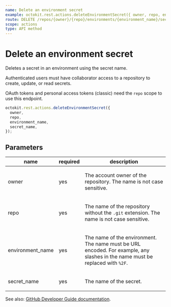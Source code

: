 ```yaml
---
name: Delete an environment secret
example: octokit.rest.actions.deleteEnvironmentSecret({ owner, repo, environment_name, secret_name })
route: DELETE /repos/{owner}/{repo}/environments/{environment_name}/secrets/{secret_name}
scope: actions
type: API method
---
```


# Delete an environment secret

Deletes a secret in an environment using the secret name.

Authenticated users must have collaborator access to a repository to create, update, or read secrets.

OAuth tokens and personal access tokens (classic) need the `repo` scope to use this endpoint.

```js
octokit.rest.actions.deleteEnvironmentSecret({
  owner,
  repo,
  environment_name,
  secret_name,
});
```

## Parameters

<table>
  <thead>
    <tr>
      <th>name</th>
      <th>required</th>
      <th>description</th>
    </tr>
  </thead>
  <tbody>
    <tr><td>owner</td><td>yes</td><td>

The account owner of the repository. The name is not case sensitive.

</td></tr>
<tr><td>repo</td><td>yes</td><td>

The name of the repository without the `.git` extension. The name is not case sensitive.

</td></tr>
<tr><td>environment_name</td><td>yes</td><td>

The name of the environment. The name must be URL encoded. For example, any slashes in the name must be replaced with `%2F`.

</td></tr>
<tr><td>secret_name</td><td>yes</td><td>

The name of the secret.

</td></tr>
  </tbody>
</table>

See also: [GitHub Developer Guide documentation](https://docs.github.com/rest/actions/secrets#delete-an-environment-secret).
